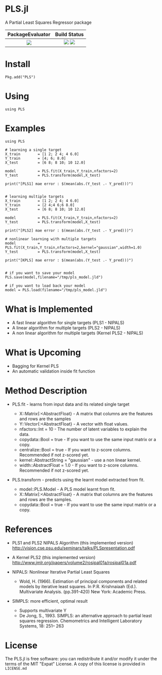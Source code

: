 PLS.jl
======

A Partial Least Squares Regressor package


| **PackageEvaluator**            | **Build Status**                          |
|:-------------------------------:|:-----------------------------------------:|
| [![][pkg-0.6-img]][pkg-0.6-url] | [![][travis-img]][travis-url] [![][codecov-img]][codecov-url] |

[travis-img]: https://travis-ci.org/lalvim/PLS.jl.svg?branch=master
[travis-url]: https://travis-ci.org/lalvim/PLS.jl

[codecov-img]: http://codecov.io/github/lalvim/PLS.jl/coverage.svg?branch=master
[codecov-url]: http://codecov.io/github/lalvim/PLS.jl?branch=master

[issues-url]: https://github.com/lalvim/PLS.jl/issues

[pkg-0.6-img]: http://pkg.julialang.org/badges/PLS_0.6.svg
[pkg-0.6-url]: http://pkg.julialang.org/?pkg=PLS&ver=0.6
[pkg-0.7-img]: http://pkg.julialang.org/badges/PLS_0.7.svg
[pkg-0.7-url]: http://pkg.julialang.org/?pkg=PLS&ver=0.7

Install
=======

    Pkg.add("PLS")

Using
=====

    using PLS

Examples
========

    using PLS

    # learning a single target
    X_train        = [1 2; 2 4; 4 6.0]
    Y_train        = [4; 6; 8.0]
    X_test         = [6 8; 8 10; 10 12.0]

    model          = PLS.fit(X_train,Y_train,nfactors=2)
    Y_test         = PLS.transform(model,X_test)

    print("[PLS1] mae error : $(mean(abs.(Y_test .- Y_pred)))")


    # learning multiple targets
    X_train        = [1 2; 2 4; 4 6.0]
    Y_train        = [2 4;4 6;6 8.0]
    X_test         = [6 8; 8 10; 10 12.0]

    model          = PLS.fit(X_train,Y_train,nfactors=2)
    Y_test         = PLS.transform(model,X_test)

    print("[PLS2] mae error : $(mean(abs.(Y_test .- Y_pred)))")

    # nonlinear learning with multiple targets
    model          = PLS.fit(X_train,Y_train,nfactors=2,kernel="gaussian",width=1.0)
    Y_test         = PLS.transform(model,X_test)

    print("[KPLS] mae error : $(mean(abs.(Y_test .- Y_pred)))")


    # if you want to save your model
    PLS.save(model,filename="/tmp/pls_model.jld")

    # if you want to load back your model
    model = PLS.load(filename="/tmp/pls_model.jld")


What is Implemented
======
* A fast linear algorithm for single targets (PLS1 - NIPALS)
* A linear algorithm for multiple targets (PLS2 - NIPALS)
* A non linear algorithm for multiple targets (Kernel PLS2 - NIPALS)


What is Upcoming
=======
* Bagging for Kernel PLS
* An automatic validation inside fit function

Method Description
=======

* PLS.fit - learns from input data and its related single target
    * X::Matrix{:<AbstractFloat} - A matrix that columns are the features and rows are the samples
    * Y::Vector{:<AbstractFloat} - A vector with float values.
    * nfactors::Int = 10 - The number of latent variables to explain the data.
    * copydata::Bool = true - If you want to use the same input matrix or a copy.
    * centralize::Bool = true - If you want to z-score columns. Recommended if not z-scored yet.
    * kernel::AbstractString = "gaussian" - use a non linear kernel.
    * width::AbstractFloat   = 1.0 - If you want to z-score columns. Recommended if not z-scored yet.

* PLS.transform - predicts using the learnt model extracted from fit.
    * model::PLS.Model - A PLS model learnt from fit.
    * X::Matrix{:<AbstractFloat} - A matrix that columns are the features and rows are the samples.
    * copydata::Bool = true - If you want to use the same input matrix or a copy.


References
=======
* PLS1 and PLS2 NIPALS Algorithm (this implemented version) http://vision.cse.psu.edu/seminars/talks/PLSpresentation.pdf
* A Kernel PLS2 (this implemented version) http://www.jmlr.org/papers/volume2/rosipal01a/rosipal01a.pdf

* NIPALS: Nonlinear Iterative Partial Least Squares
    * Wold, H. (1966). Estimation of principal components and related models
by iterative least squares. In P.R. Krishnaiaah (Ed.). Multivariate Analysis.
(pp.391-420) New York: Academic Press.
* SIMPLS: more efficient, optimal result
    * Supports multivariate Y
    * De Jong, S., 1993. SIMPLS: an alternative approach to partial least squares
regression. Chemometrics and Intelligent Laboratory Systems, 18: 251–
263

License
=======

The PLS.jl is free software: you can redistribute it and/or modify it under the terms of the MIT "Expat"
License. A copy of this license is provided in ``LICENSE.md``
